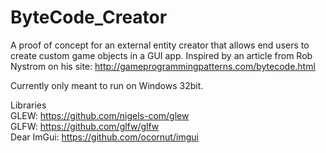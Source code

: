 # ByteCode_Creator
A proof of concept for an external entity creator that allows end users to create custom game objects in a GUI app.
Inspired by an article from Rob Nystrom on his site: http://gameprogrammingpatterns.com/bytecode.html

Currently only meant to run on Windows 32bit.

Libraries  
GLEW: https://github.com/nigels-com/glew  
GLFW: https://github.com/glfw/glfw  
Dear ImGui: https://github.com/ocornut/imgui  
